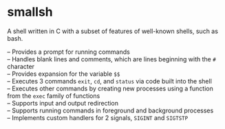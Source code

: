 # smallsh
A shell written in C with a subset of features of well-known shells, such as bash.


&ndash; Provides a prompt for running commands  
&ndash; Handles blank lines and comments, which are lines beginning with the `#` character  
&ndash; Provides expansion for the variable `$$`  
&ndash; Executes 3 commands `exit`, `cd`, and `status` via code built into the shell  
&ndash; Executes other commands by creating new processes using a function from the `exec` family of functions  
&ndash; Supports input and output redirection  
&ndash; Supports running commands in foreground and background processes  
&ndash; Implements custom handlers for 2 signals, `SIGINT` and `SIGTSTP`  
